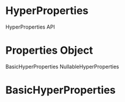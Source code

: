 # HyperProperties
HyperProperties API

# Properties Object
BasicHyperProperties
NullableHyperProperties

# BasicHyperProperties
